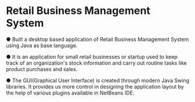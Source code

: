 # Retail Business Management System

● Built a desktop based application of Retail Business Management System using Java as base language.

● It is an application for small retail businesses or startup used to keep track of an organization's stock information and carry out routine tasks like product purchases and sales.

● The GUI(Graphical User Interface) is created through modern Java Swing libraries. It provides us more control in designing the application layout by the help of various plugins available in NetBeans IDE.
